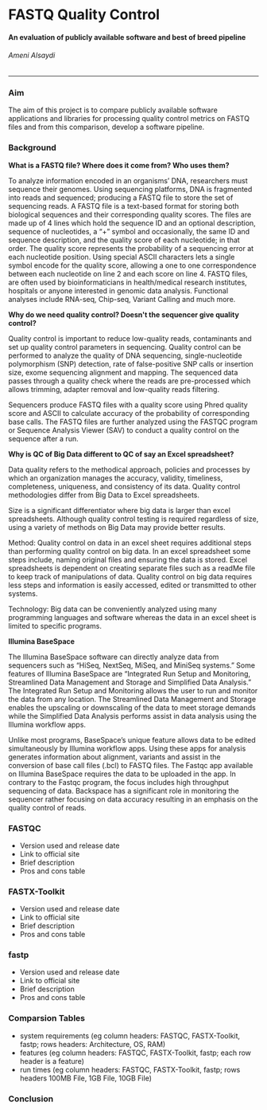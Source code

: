 # FASTQ Quality Control
#### An evaluation of publicly available software and best of breed pipeline
###### Ameni Alsaydi
----
### Aim
The aim of this project is to compare publicly available software applications and libraries for processing quality control metrics on FASTQ files and from this comparison, develop a software pipeline.
### Background
**What is a FASTQ file? Where does it come from? Who uses them?**
  
  To analyze information encoded in an organisms’ DNA, researchers must sequence their genomes. Using sequencing platforms, DNA is fragmented into reads and sequenced; producing a FASTQ file to store the set of sequencing reads.  A FASTQ file is a text-based format for storing both biological sequences and their corresponding quality scores. The files are made up of 4 lines which hold the sequence ID and an optional description, sequence of nucleotides, a “+” symbol and occasionally, the same ID and sequence description, and the quality score of each nucleotide; in that order. The quality score represents the probability of a sequencing error at each nucleotide position. Using special ASCII characters lets a single symbol encode for the quality score, allowing a one to one correspondence between each nucleotide on line 2 and each score on line 4. FASTQ files, are often used by bioinformaticians in health/medical research institutes, hospitals or anyone interested in genomic data analysis. Functional analyses include RNA-seq, Chip-seq, Variant Calling and much more. 

**Why do we need quality control? Doesn't the sequencer give quality control?**

  Quality control is important to reduce low-quality reads, contaminants and set up quality control parameters in sequencing. Quality control can be performed to analyze the quality of DNA sequencing, single-nucleotide polymorphism (SNP) detection, rate of false-positive SNP calls or insertion size, exome sequencing alignment and mapping. The sequenced data passes through a quality check where the reads are pre-processed which allows trimming, adapter removal and low-quality reads filtering. 

  Sequencers produce FASTQ files with a quality score using Phred quality score and ASCII to calculate accuracy of the probability of corresponding base calls. The FASTQ files are further analyzed using the FASTQC program or Sequence Analysis Viewer (SAV) to conduct a quality control on the sequence after a run.  

**Why is QC of Big Data different to QC of say an Excel spreadsheet?**

Data quality refers to the methodical approach, policies and processes by which an organization manages the accuracy, validity, timeliness, completeness, uniqueness, and consistency of its data. Quality control methodologies differ from Big Data to Excel spreadsheets.

Size is a significant differentiator where big data is larger than excel spreadsheets. Although quality control testing is required regardless of size, using a variety of methods on Big Data may provide better results. 

Method: Quality control on data in an excel sheet requires additional steps than performing quality control on big data. In an excel spreadsheet some steps include, naming original files and ensuring the data is stored. Excel spreadsheets is dependent on creating separate files such as a readMe file to keep track of manipulations of data. Quality control on big data requires less steps and information is easily accessed, edited or transmitted to other systems. 

Technology: Big data can be conveniently analyzed using many programming languages and software whereas the data in an excel sheet is limited to specific programs.

**Illumina BaseSpace**

The Illumina BaseSpace software can directly analyze data from sequencers such as “HiSeq, NextSeq, MiSeq, and MiniSeq systems.” Some features of Illumina BaseSpace are “Integrated Run Setup and Monitoring, Streamlined Data Management and Storage and Simplified Data Analysis.” The Integrated Run Setup and Monitoring allows the user to run and monitor the data from any location. The Streamlined Data Management and Storage enables the upscaling or downscaling of the data to meet storage demands while the Simplified Data Analysis performs assist in data analysis using the Illumina workflow apps. 

Unlike most programs, BaseSpace’s unique feature allows data to be edited simultaneously by Illumina workflow apps. Using these apps for analysis generates information about alignment, variants and assist in the conversion of base call files (.bcl) to FASTQ files. The Fastqc app available on Illumina BaseSpace requires the data to be uploaded in the app. In contrary to the Fastqc program, the focus includes high throughput sequencing of data. Backspace has a significant role in monitoring the sequencer rather focusing on data accuracy resulting in an emphasis on the quality control of reads. 

### FASTQC
* Version used and release date
* Link to official site
* Brief description
* Pros and cons table

### FASTX-Toolkit
* Version used and release date
* Link to official site
* Brief description
* Pros and cons table

### fastp
* Version used and release date
* Link to official site
* Brief description
* Pros and cons table

### Comparsion Tables
* system requirements (eg column headers: FASTQC, FASTX-Toolkit, fastp; rows headers: Architecture, OS, RAM)
* features (eg column headers: FASTQC, FASTX-Toolkit, fastp; each row header is a feature)
* run times (eg column headers: FASTQC, FASTX-Toolkit, fastp; rows headers 100MB File, 1GB File, 10GB File)

### Conclusion
